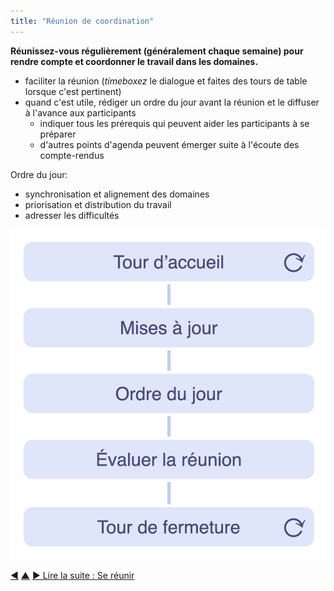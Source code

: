 ```yaml
---
title: "Réunion de coordination"
---
```



<strong>Réunissez-vous régulièrement (généralement chaque semaine) pour rendre compte et coordonner le travail dans les domaines.</strong>

- faciliter la réunion (<dfn data-info="Timebox (bloc de temps): Une période de temps fixée pour se concentrer sur une activité particulière (qui ne sera pas nécessairement terminée à la fin du temps limite).">timeboxez</dfn> le dialogue et faites des tours de table lorsque c'est pertinent)
- quand c'est utile, rédiger un ordre du jour avant la réunion et le diffuser à l'avance aux participants 
    - indiquer tous les prérequis qui peuvent aider les participants à se préparer
    - d'autres points d'agenda peuvent émerger suite à l'écoute des compte-rendus

Ordre du jour:

- synchronisation et alignement des domaines
- priorisation et distribution du travail
- adresser les difficultés

![Phases d'une réunion de coordination](img/meetings/coordination-meeting.png)

<div class="bottom-nav">
<a href="planning-and-review-meetings.html" title="Retour à : Réunions de planification et d&apos;évaluation">◀</a> <a href="focused-interactions.html" title="Remonter: Cibler les interactions">▲</a> <a href="meeting-practices.html" title="">▶ Lire la suite : Se réunir</a>
</div>


<script type="text/javascript">
Mousetrap.bind('g n', function() {
    window.location.href = 'meeting-practices.html';
    return false;
});
</script>

